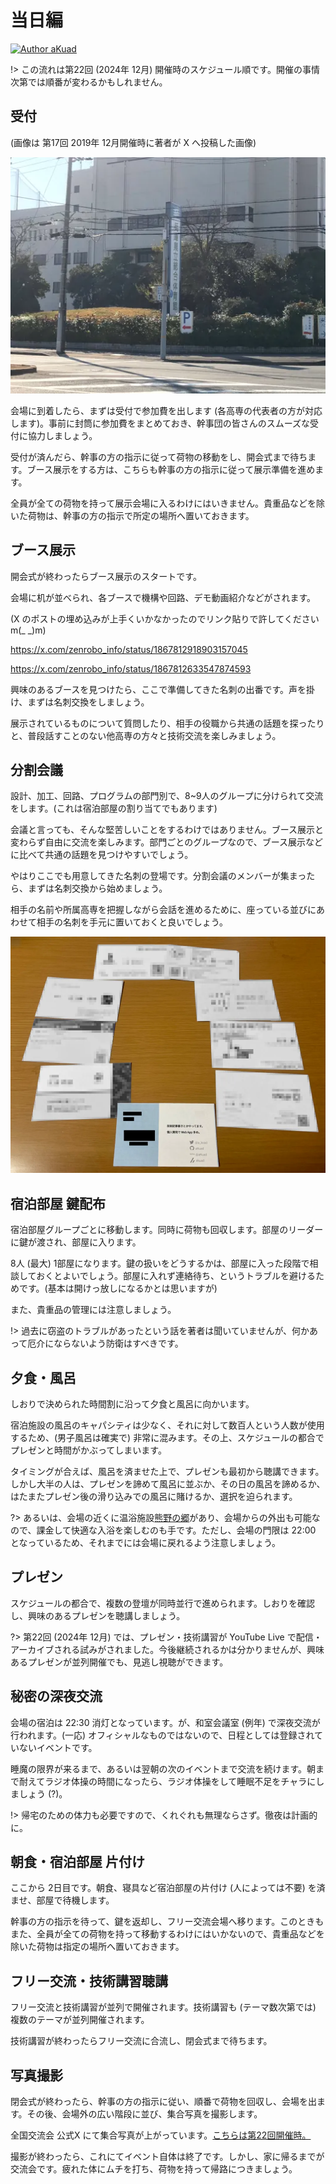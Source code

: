 # 当日編

[![Author aKuad](https://img.shields.io/badge/Author-aKuad-blue?logo=github)](https://github.com/aKuad)

!> この流れは第22回 (2024年 12月) 開催時のスケジュール順です。開催の事情次第では順番が変わるかもしれません。

## 受付

(画像は 第17回 2019年 12月開催時に著者が X へ投稿した画像)

![会場 外観](./meeting_media/venue.webp ":size=500")

会場に到着したら、まずは受付で参加費を出します (各高専の代表者の方が対応します)。事前に封筒に参加費をまとめておき、幹事団の皆さんのスムーズな受付に協力しましょう。

受付が済んだら、幹事の方の指示に従って荷物の移動をし、開会式まで待ちます。ブース展示をする方は、こちらも幹事の方の指示に従って展示準備を進めます。

全員が全ての荷物を持って展示会場に入るわけにはいきません。貴重品などを除いた荷物は、幹事の方の指示で所定の場所へ置いておきます。

## ブース展示

開会式が終わったらブース展示のスタートです。

会場に机が並べられ、各ブースで機構や回路、デモ動画紹介などがされます。

(X のポストの埋め込みが上手くいかなかったのでリンク貼りで許してください m(\_ \_)m)

<https://x.com/zenrobo_info/status/1867812918903157045>

<https://x.com/zenrobo_info/status/1867812633547874593>

興味のあるブースを見つけたら、ここで準備してきた名刺の出番です。声を掛け、まずは名刺交換をしましょう。

展示されているものについて質問したり、相手の役職から共通の話題を探ったりと、普段話すことのない他高専の方々と技術交流を楽しみましょう。

## 分割会議

設計、加工、回路、プログラムの部門別で、8~9人のグループに分けられて交流をします。(これは宿泊部屋の割り当てでもあります)

会議と言っても、そんな堅苦しいことをするわけではありません。ブース展示と変わらず自由に交流を楽しみます。部門ごとのグループなので、ブース展示などに比べて共通の話題を見つけやすいでしょう。

やはりここでも用意してきた名刺の登場です。分割会議のメンバーが集まったら、まずは名刺交換から始めましょう。

相手の名前や所属高専を把握しながら会話を進めるために、座っている並びにあわせて相手の名刺を手元に置いておくと良いでしょう。

![分割会議 名刺](./meeting_media/division-meeting.webp ":size=500")

## 宿泊部屋 鍵配布

宿泊部屋グループごとに移動します。同時に荷物も回収します。部屋のリーダーに鍵が渡され、部屋に入ります。

8人 (最大) 1部屋になります。鍵の扱いをどうするかは、部屋に入った段階で相談しておくとよいでしょう。部屋に入れず連絡待ち、というトラブルを避けるためです。(基本は開けっ放しになるかとは思いますが)

また、貴重品の管理には注意しましょう。

!> 過去に窃盗のトラブルがあったという話を著者は聞いていませんが、何かあって厄介にならないよう防衛はすべきです。

## 夕食・風呂

しおりで決められた時間割に沿って夕食と風呂に向かいます。

宿泊施設の風呂のキャパシティは少なく、それに対して数百人という人数が使用するため、(男子風呂は確実で) 非常に混みます。その上、スケジュールの都合でプレゼンと時間がかぶってしまいます。

タイミングが合えば、風呂を済ませた上で、プレゼンも最初から聴講できます。しかし大半の人は、プレゼンを諦めて風呂に並ぶか、その日の風呂を諦めるか、はたまたプレゼン後の滑り込みでの風呂に賭けるか、選択を迫られます。

?> あるいは、会場の近くに温浴施設[熊野の郷](https://www.kumano-no-sato.com/naruohama/)があり、会場からの外出も可能なので、課金して快適な入浴を楽しむのも手です。ただし、会場の門限は 22:00 となっているため、それまでには会場に戻れるよう注意しましょう。

## プレゼン

スケジュールの都合で、複数の登壇が同時並行で進められます。しおりを確認し、興味のあるプレゼンを聴講しましょう。

?> 第22回 (2024年 12月) では、プレゼン・技術講習が YouTube Live で配信・アーカイブされる試みがされました。今後継続されるかは分かりませんが、興味あるプレゼンが並列開催でも、見逃し視聴ができます。

## 秘密の深夜交流

会場の宿泊は 22:30 消灯となっています。が、和室会議室 (例年) で深夜交流が行われます。(一応) オフィシャルなものではないので、日程としては登録されていないイベントです。

睡魔の限界が来るまで、あるいは翌朝の次のイベントまで交流を続けます。朝まで耐えてラジオ体操の時間になったら、ラジオ体操をして睡眠不足をチャラにしましょう (?)。

!> 帰宅のための体力も必要ですので、くれぐれも無理ならさず。徹夜は計画的に。

## 朝食・宿泊部屋 片付け

ここから 2日目です。朝食、寝具など宿泊部屋の片付け (人によっては不要) を済ませ、部屋で待機します。

幹事の方の指示を待って、鍵を返却し、フリー交流会場へ移ります。このときもまた、全員が全ての荷物を持って移動するわけにはいかないので、貴重品などを除いた荷物は指定の場所へ置いておきます。

## フリー交流・技術講習聴講

フリー交流と技術講習が並列で開催されます。技術講習も (テーマ数次第では) 複数のテーマが並列開催されます。

技術講習が終わったらフリー交流に合流し、閉会式まで待ちます。

## 写真撮影

閉会式が終わったら、幹事の方の指示に従い、順番で荷物を回収し、会場を出ます。その後、会場外の広い階段に並び、集合写真を撮影します。

全国交流会 公式X にて集合写真が上がっています。[こちらは第22回開催時。](https://x.com/zenrobo_info/status/1868861196730089547)

撮影が終わったら、これにてイベント自体は終了です。しかし、家に帰るまでが交流会です。疲れた体にムチを打ち、荷物を持って帰路につきましょう。
